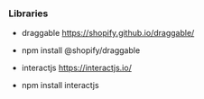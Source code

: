 ### Libraries
- draggable
https://shopify.github.io/draggable/
- npm install @shopify/draggable


- interactjs
https://interactjs.io/
- npm install interactjs
